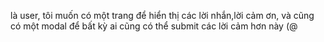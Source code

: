 là user, tôi muốn có một trang để hiển thị các lời nhắn,lời cảm ơn, và cũng có một modal để bất kỳ ai cũng có thể submit các lời cảm hơn này (@